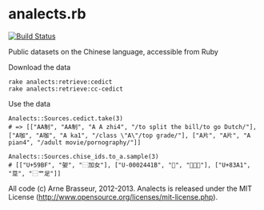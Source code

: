 analects.rb
===========

[![Build Status](https://travis-ci.org/plexus/analects.png)](https://travis-ci.org/lexus/analects)

Public datasets on the Chinese language, accessible from Ruby

Download the data

```
rake analects:retrieve:cedict
rake analects:retrieve:cc-cedict
```

Use the data

```
Analects::Sources.cedict.take(3)
# => [["AA制", "AA制", "A A zhi4", "/to split the bill/to go Dutch/"], ["A咖", "A咖", "A ka1", "/class \"A\"/top grade/"], ["A片", "A片", "A pian4", "/adult movie/pornography/"]]

Analects::Sources.chise_ids.to_a.sample(3)
# [["U+59BF", "妿", "⿱加女"], ["U-0002441B", "𤐛", "⿰火閙"], ["U+83A1", "莡", "⿱艹足"]]
```

All code (c) Arne Brasseur, 2012-2013. Analects is released under the MIT License (http://www.opensource.org/licenses/mit-license.php).
